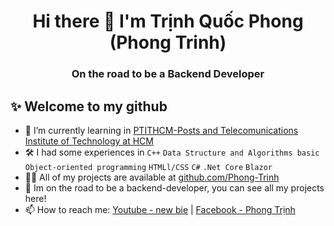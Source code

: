 <h1 align="center">Hi there 👋 I'm Trịnh Quốc Phong (Phong Trinh) </h1>
<h3 align="center">On the road to be a Backend Developer</h3>

## ✨ Welcome to my github
- 🌱 I’m currently learning in [PTITHCM-Posts and Telecomunications Institute of Technology at HCM](https://portal.ptit.edu.vn/gioi-thieu/)
- 🛠 I had some experiences in `C++` `Data Structure and Algorithms basic` `Object-oriented programming` `HTMLl/CSS` `C#` `.Net Core` `Blazor`
- 👨‍💻 All of my projects are available at [github.com/Phong-Trinh](https://github.com/Phong-Trinh)
- 📂 Im on the road to be a backend-developer, you can see all my projects here!
- 📫 How to reach me: [Youtube - new bie](https://www.youtube.com/channel/UCBpjZH9Z3k6bLlh59shb7NQ) | [Facebook - Phong Trịnh](https://www.facebook.com/TrinhQuoPhong/)
